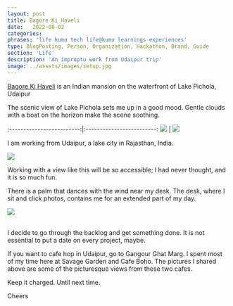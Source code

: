 ```yaml
---
layout: post
title: Bagore Ki Haveli
date:   2022-08-02
categories:
phrases: 'life kumu tech life@kumu learnings experiences'
type: BlogPosting, Person, Organization, Hackathon, Brand, Guide
section: 'Life'
description: 'An improptu work from Udaipur trip'
image: ../assets/images/setup.jpg
---
```


<a href="https://www.google.com/search?q=bagore+ki+haveli&tbm=isch&ved=2ahUKEwjhvNv8kaj5AhWhLrcAHbIzA-AQ2-cCegQIABAA&oq=bagore+ki+haveli&gs_lcp=CgNpbWcQAzIECCMQJzIFCAAQgAQyBQgAEIAEMgUIABCABDIFCAAQgAQyBQgAEIAEMgYIABAeEAcyBAgAEBgyBAgAEBgyBAgAEBhQAFgAYIQEaABwAHgAgAHBAYgBwQGSAQMwLjGYAQCqAQtnd3Mtd2l6LWltZ8ABAQ&sclient=img&ei=PRbpYqGqCqHd3LUPsueMgA4&bih=808&biw=1512&rlz=1C5CHFA_enIN990IN990&hl=en">Bagore Ki Haveli</a> is an Indian mansion on the waterfront of Lake Pichola, Udaipur

The scenic view of Lake Pichola sets me up in a good mood. Gentle clouds with a boat on the horizon make the scene soothing.


:-------------------------:|:-------------------------:
![](jheel.jpeg)  |  ![](cafe.jpeg)

I am working from Udaipur, a lake city in Rajasthan, India.

![](pichola.jpeg)

Working with a view like this will be so accessible; I had never thought, and it is so much fun.

There is a palm that dances with the wind near my desk. The desk, where I sit and click photos, contains me for an extended part of my day.
<div style="text-align:left"><img src="palm.jpeg" /></div>
<br>

I decide to go through the backlog and get something done. It is not essential to put a date on every project, maybe.

If you want to cafe hop in Udaipur, go to Gangour Ghat Marg. I spent most of my time here at Savage Garden and Cafe Boho. The pictures I shared above are some of the picturesque views from these two cafes.

Keep it charged. Until next time.

Cheers